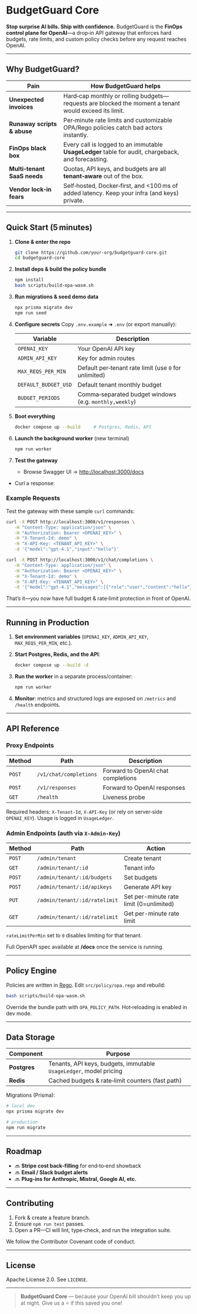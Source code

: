 # BudgetGuard Core

**Stop surprise AI bills. Ship with confidence.**
BudgetGuard is the **FinOps control plane for OpenAI**—a drop‑in API gateway that enforces hard budgets, rate limits, and custom policy checks before any request reaches OpenAI.

---

## Why BudgetGuard?

| Pain                        | How BudgetGuard helps                                                                                |
| --------------------------- | ---------------------------------------------------------------------------------------------------- |
| **Unexpected invoices**     | Hard‑cap monthly or rolling budgets—requests are blocked the moment a tenant would exceed its limit. |
| **Runaway scripts & abuse** | Per‑minute rate limits and customizable OPA/Rego policies catch bad actors instantly.                |
| **FinOps black box**        | Every call is logged to an immutable **UsageLedger** table for audit, chargeback, and forecasting.   |
| **Multi‑tenant SaaS needs** | Quotas, API keys, and budgets are all **tenant‑aware** out of the box.                               |
| **Vendor lock‑in fears**    | Self‑hosted, Docker‑first, and <100 ms of added latency. Keep your infra (and keys) private.         |

---

## Quick Start (5 minutes)

1. **Clone & enter the repo**

   ```bash
   git clone https://github.com/your-org/budgetguard-core.git
   cd budgetguard-core
   ```

2. **Install deps & build the policy bundle**

   ```bash
   npm install
   bash scripts/build-opa-wasm.sh
   ```

3. **Run migrations & seed demo data**

   ```bash
   npx prisma migrate dev
   npm run seed
   ```

4. **Configure secrets**
   Copy `.env.example` ➜ `.env` (or export manually):

   | Variable             | Description                                            |
   | -------------------- | ------------------------------------------------------ |
   | `OPENAI_KEY`         | Your OpenAI API key                                    |
   | `ADMIN_API_KEY`      | Key for admin routes                                   |
   | `MAX_REQS_PER_MIN`   | Default per‑tenant rate limit (use `0` for unlimited)                |
   | `DEFAULT_BUDGET_USD` | Default tenant monthly budget                          |
   | `BUDGET_PERIODS`     | Comma‑separated budget windows (e.g. `monthly,weekly`) |

5. **Boot everything**

   ```bash
   docker compose up --build     # Postgres, Redis, API
   ```

6. **Launch the background worker** (new terminal)

   ```bash
   npm run worker
   ```

7. **Test the gateway**

   * Browse Swagger UI → [http://localhost:3000/docs](http://localhost:3000/docs)
  * Curl a response:

### Example Requests

Test the gateway with these sample `curl` commands:

```bash
curl -X POST http://localhost:3000/v1/responses \
   -H "Content-Type: application/json" \
   -H "Authorization: Bearer <OPENAI_KEY>" \
   -H "X-Tenant-Id: demo" \
   -H "X-API-Key: <TENANT_API_KEY>" \
   -d '{"model":"gpt-4.1","input":"hello"}'
```

```bash
curl -X POST http://localhost:3000/v1/chat/completions \
   -H "Content-Type: application/json" \
   -H "Authorization: Bearer <OPENAI_KEY>" \
   -H "X-Tenant-Id: demo" \
   -H "X-API-Key: <TENANT_API_KEY>" \
   -d '{"model":"gpt-4.1","messages":[{"role":"user","content":"hello"}]}'
```

That’s it—you now have full budget & rate‑limit protection in front of OpenAI.

---

## Running in Production

1. **Set environment variables** (`OPENAI_KEY`, `ADMIN_API_KEY`, `MAX_REQS_PER_MIN`, etc.).
2. **Start Postgres, Redis, and the API**:

   ```bash
   docker compose up --build -d
   ```
3. **Run the worker** in a separate process/container:

   ```bash
   npm run worker
   ```
4. **Monitor**: metrics and structured logs are exposed on `/metrics` and `/health` endpoints.

---

## API Reference

### Proxy Endpoints

| Method | Path                   | Description                        |
| ------ | ---------------------- | ---------------------------------- |
| `POST` | `/v1/chat/completions` | Forward to OpenAI chat completions |
| `POST` | `/v1/responses`        | Forward to OpenAI responses        |
| `GET`  | `/health`              | Liveness probe                     |

Required headers: `X-Tenant-Id`, `X-API-Key` (or rely on server‑side `OPENAI_KEY`). Usage is logged in `UsageLedger`.

### Admin Endpoints (auth via `X-Admin-Key`)

| Method | Path                        | Action           |
| ------ | --------------------------- | ---------------- |
| `POST` | `/admin/tenant`             | Create tenant    |
| `GET`  | `/admin/tenant/:id`         | Tenant info      |
| `POST` | `/admin/tenant/:id/budgets` | Set budgets      |
| `POST` | `/admin/tenant/:id/apikeys` | Generate API key |
| `PUT`  | `/admin/tenant/:id/ratelimit` | Set per-minute rate limit (0=unlimited) |
| `GET`  | `/admin/tenant/:id/ratelimit` | Get per-minute rate limit |

`rateLimitPerMin` set to `0` disables limiting for that tenant.

Full OpenAPI spec available at **/docs** once the service is running.

---

## Policy Engine

Policies are written in [Rego](https://www.openpolicyagent.org/). Edit `src/policy/opa.rego` and rebuild:

```bash
bash scripts/build-opa-wasm.sh
```

Override the bundle path with `OPA_POLICY_PATH`. Hot‑reloading is enabled in dev mode.

---

## Data Storage

| Component    | Purpose                                             |
| ------------ | --------------------------------------------------- |
| **Postgres** | Tenants, API keys, budgets, immutable `UsageLedger`, model pricing |
| **Redis**    | Cached budgets & rate‑limit counters (fast path)    |

Migrations (Prisma):

```bash
# local dev
npx prisma migrate dev

# production
npm run migrate
```

---

## Roadmap

* 🔜 **Stripe cost back‑filling** for end‑to‑end showback
* 🔜 **Email / Slack budget alerts**
* 🔜 **Plug‑ins for Anthropic, Mistral, Google AI, etc.**

---

## Contributing

1. Fork & create a feature branch.
2. Ensure `npm run test` passes.
3. Open a PR—CI will lint, type‑check, and run the integration suite.

We follow the Contributor Covenant code of conduct.

---

## License

Apache License 2.0. See `LICENSE`.

---

> **BudgetGuard Core** — because your OpenAI bill shouldn’t keep you up at night.
> Give us a ⭐ if this saved you one!

